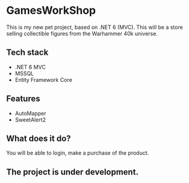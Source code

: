 # GamesWorkShop

This is my new pet project, based on .NET 6 (MVC). This will be a store selling collectible figures from the Warhammer 40k universe.

## Tech stack
- .NET 6 MVC
- MSSQL
- Entity Framework Core

## Features
- AutoMapper
- SweetAlert2


## What does it do?
You will be able to login, make a purchase of the product. 

## The project is under development.
